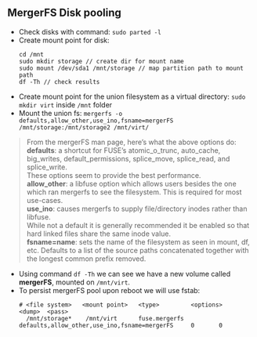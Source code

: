 ## MergerFS Disk pooling
* Check disks with command: `sudo parted -l`
* Create mount point for disk: 
   ```
   cd /mnt
   sudo mkdir storage // create dir for mount name
   sudo mount /dev/sda1 /mnt/storage // map partition path to mount path
   df -Th // check results   
   ```
* Create mount point for the union filesystem as a virtual directory: `sudo mkdir virt` inside `/mnt` folder
* Mount the union fs: `mergerfs -o defaults,allow_other,use_ino,fsname=mergerFS /mnt/storage:/mnt/storage2 /mnt/virt/`

> From the mergerFS man page, here’s what the above options do:  
__defaults__: a shortcut for FUSE’s atomic_o_trunc, auto_cache, big_writes, default_permissions, splice_move, splice_read, and splice_write.  
These options seem to provide the best performance.  
__allow_other__: a libfuse option which allows users besides the one which ran mergerfs to see the filesystem. This is required for most use-cases.  
__use_ino__: causes mergerfs to supply file/directory inodes rather than libfuse.  
While not a default it is generally recommended it be enabled so that hard linked files share the same inode value.  
__fsname=name__: sets the name of the filesystem as seen in mount, df, etc. Defaults to a list of the source paths concatenated together with the longest common prefix removed.

* Using command `df -Th` we can see we have a new volume called __mergerFS__, mounted on `/mnt/virt`.
* To persist mergerFS pool upon reboot we will use fstab:
  ```
  # <file system>   <mount point>   <type>         <options>                                      <dump>  <pass>
    /mnt/storage*    /mnt/virt      fuse.mergerfs  defaults,allow_other,use_ino,fsname=mergerFS     0       0
  ```
